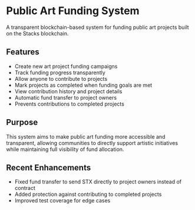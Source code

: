 # Public Art Funding System

A transparent blockchain-based system for funding public art projects built on the Stacks blockchain.

## Features

- Create new art project funding campaigns
- Track funding progress transparently
- Allow anyone to contribute to projects
- Mark projects as completed when funding goals are met
- View contribution history and project details
- Automatic fund transfer to project owners
- Prevents contributions to completed projects

## Purpose

This system aims to make public art funding more accessible and transparent, allowing communities to directly support artistic initiatives while maintaining full visibility of fund allocation.

## Recent Enhancements

- Fixed fund transfer to send STX directly to project owners instead of contract
- Added protection against contributing to completed projects
- Improved test coverage for edge cases
